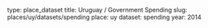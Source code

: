 type: place_dataset
title: Uruguay / Government Spending
slug: places/uy/datasets/spending
place: uy
dataset: spending
year: 2014
